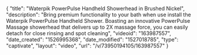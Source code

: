 {
    "title": "Waterpik PowerPulse Handheld Showerhead in Brushed Nickel",
    "description": "Bring premium functionality to your bath when use install the Waterpik PowerPulse Handheld Shower. Boasting an innovative PowerPulse Massage showerhead that delivers up to 2X massage force, you can easily detach for close rinsing and spot cleaning",
    "videoid": "163987557",
    "date_created": "1526995368",
    "date_modified": "1527018785",
    "type": "captivate",
    "layout": "video",
    "url": "\/v\/73950194105\/163987557"
}